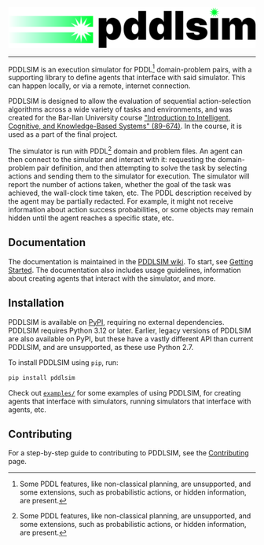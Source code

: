 <div align=center>
    <picture>
        <source srcset="/assets/logo/pddlsim-dark.svg" media="(prefers-color-scheme: dark)"/>
        <img alt="PDDLSIM logo" src="/assets/logo/pddlsim-light.svg"/>
    </picture>
    <hr/>
</div>

PDDLSIM is an execution simulator for PDDL[^1] domain-problem pairs, with a supporting library to define agents that interface with said simulator. This can happen locally, or via a remote, internet connection.

PDDLSIM is designed to allow the evaluation of sequential action-selection algorithms across a wide variety of tasks and environments, and was created for the Bar-Ilan University course ["Introduction to Intelligent, Cognitive, and Knowledge-Based Systems" (89-674)](https://www.cs.biu.ac.il/~galk/teach/current/intsys/). In the course, it is used as a part of the final project.

The simulator is run with PDDL[^1] domain and problem files. An agent can then connect to the simulator and interact with it: requesting the domain-problem pair definition, and then attempting to solve the task by selecting actions and sending them to the simulator for execution. The simulator will report the number of actions taken, whether the goal of the task was achieved, the wall-clock time taken, etc. The PDDL description received by the agent may be partially redacted. For example, it might not receive information about action success probabilities, or some objects may remain hidden until the agent reaches a specific state, etc.

## Documentation

The documentation is maintained in the [PDDLSIM wiki](https://github.com/galk-research/pddlsim/wiki). To start, see [Getting Started](https://github.com/galk-research/pddlsim/wiki/Getting-Started). The documentation also includes usage guidelines, information about creating agents that interact with the simulator, and more.

## Installation

PDDLSIM is available on [PyPI](https://pypi.org/project/pddlsim/), requiring no external dependencies. PDDLSIM requires Python 3.12 or later. Earlier, legacy versions of PDDLSIM are also available on PyPI, but these have a vastly different API than current PDDLSIM, and are unsupported, as these use Python 2.7.

To install PDDLSIM using `pip`, run:

```bash
pip install pddlsim
```

Check out [`examples/`](/examples/) for some examples of using PDDLSIM, for creating agents that interface with simulators, running simulators that interface with agents, etc.

## Contributing

For a step-by-step guide to contributing to PDDLSIM, see the [Contributing](https://github.com/galk-research/pddlsim/wiki/Contributing/) page.

[^1]: Some PDDL features, like non-classical planning, are unsupported, and some extensions, such as probabilistic actions, or hidden information, are present.
